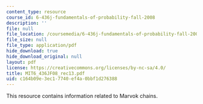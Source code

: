 ```yaml
---
content_type: resource
course_id: 6-436j-fundamentals-of-probability-fall-2008
description: ''
file: null
file_location: /coursemedia/6-436j-fundamentals-of-probability-fall-2008/c164b09e3ec17740ef4a0bbf1d276388_MIT6_436JF08_rec13.pdf
file_size: null
file_type: application/pdf
hide_download: true
hide_download_original: null
layout: pdf
license: https://creativecommons.org/licenses/by-nc-sa/4.0/
title: MIT6_436JF08_rec13.pdf
uid: c164b09e-3ec1-7740-ef4a-0bbf1d276388
---
```

This resource contains information related to Marvok chains.